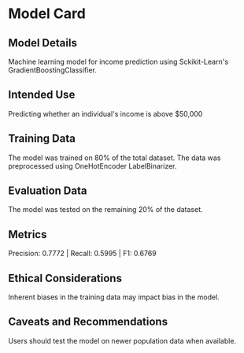 # Model Card

## Model Details
Machine learning model for income prediction using Sckikit-Learn's GradientBoostingClassifier.

## Intended Use
Predicting whether an individual's income is above $50,000

## Training Data
The model was trained on 80% of the total dataset. The data was preprocessed using OneHotEncoder LabelBinarizer.

## Evaluation Data
The model was tested on the remaining 20% of the dataset.

## Metrics
Precision: 0.7772 | Recall: 0.5995 | F1: 0.6769

## Ethical Considerations
Inherent biases in the training data may impact bias in the model.

## Caveats and Recommendations
Users should test the model on newer population data when available.